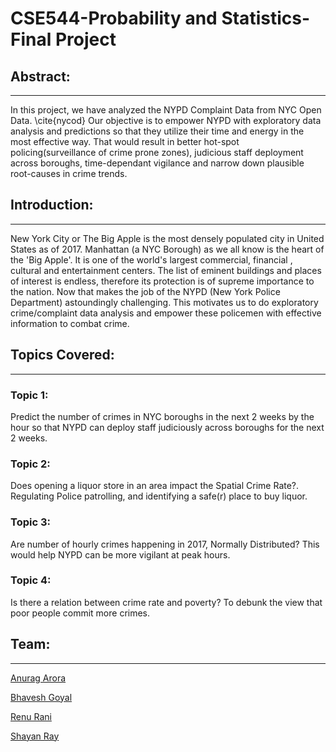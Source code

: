 # CSE544-Probability and Statistics-Final Project

## Abstract:
----------
In this project, we have analyzed the NYPD Complaint Data from NYC Open Data. \cite{nycod} Our objective is to empower NYPD with exploratory data analysis and predictions so that they utilize their time and energy in the most effective way. That would result in better hot-spot policing(surveillance of crime prone zones), judicious staff deployment across boroughs, time-dependant vigilance and narrow down plausible root-causes in crime trends.


## Introduction:
---------------
New York City or The Big Apple is the most densely populated city in United States as of 2017. Manhattan (a NYC Borough) as we all know is the heart of the 'Big Apple'. It is one of the world's largest commercial, financial , cultural and entertainment centers. The list of eminent buildings and places of interest is endless, therefore its protection is of supreme importance to the nation. Now that makes the job of the NYPD (New York Police Department) astoundingly challenging.
This motivates us to do exploratory crime/complaint data analysis and empower these policemen with effective information to combat crime.


## Topics Covered:
------------------

### Topic 1: 
Predict the number of crimes in NYC boroughs in the next 2 weeks by the hour so that NYPD can deploy staff judiciously across boroughs for the next 2 weeks.

### Topic 2: 
Does opening a liquor store in an area impact the Spatial Crime Rate?. Regulating Police patrolling, and identifying a safe(r) place to buy liquor.

### Topic 3: 
Are number of hourly crimes happening in 2017, Normally Distributed? This would help NYPD can be more vigilant at peak hours.

### Topic 4: 
Is there a relation between crime rate and poverty? To debunk the view that poor people commit more crimes.



## Team:
------------------

[Anurag Arora ](https://github.com/geekyspartan)

[Bhavesh Goyal](https://github.com/bhaveshgoyal/)

[Renu Rani](https://github.com/techiepanda)

[Shayan Ray](https://github.com/shayanray)

